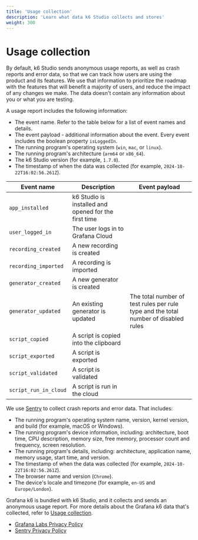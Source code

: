```yaml
---
title: 'Usage collection'
description: 'Learn what data k6 Studio collects and stores'
weight: 300
---
```


# Usage collection

By default, k6 Studio sends anonymous usage reports, as well as crash reports and error data, so that we can track how users are using the product and its features. We use that information to prioritize the roadmap with the features that will benefit a majority of users, and reduce the impact of any changes we make. The data doesn't contain any information about you or what you are testing.

A usage report includes the following information:

- The event name. Refer to the table below for a list of event names and details.
- The event payload - additional information about the event. Every event includes the boolean property `isLoggedIn`.
- The running program's operating system (`win`, `mac`, or `linux`).
- The running program's architecture (`arm64` or `x86_64`).
- The k6 Studio version (for example, `1.7.0`).
- The timestamp of when the data was collected (for example, `2024-10-22T16:02:56.261Z`).

| Event name           | Description                                           | Event payload                     |
| -------------------- | ----------------------------------------------------- |---------------------------------- |
| `app_installed`      | k6 Studio is installed and opened for the first time  |                                   |
| `user_logged_in`     | The user logs in to Grafana Cloud                     |                                   |
| `recording_created`  | A new recording is created                            |                                   |
| `recording_imported` | A recording is imported                               |                                   |
| `generator_created`  | A new generator is created                            |                                   |
| `generator_updated`  | An existing generator is updated                      | The total number of test rules per rule type and the total number of disabled rules                     |
| `script_copied`      | A script is copied into the clipboard                 |                                   |
| `script_exported`    | A script is exported                                  |                                   |
| `script_validated`   |  A script is validated                                |                                   |
| `script_run_in_cloud`|  A script is run in the cloud                         |                                   |

We use [Sentry](https://sentry.io/) to collect crash reports and error data. That includes:

- The running program's operating system name, version, kernel version, and build (for example, macOS or Windows).
- The running program's device information, including: architecture, boot time, CPU description, memory size, free memory, processor count and frequency, screen resolution.
- The running program's details, including: architecture, application name, memory usage, start time, and version.
- The timestamp of when the data was collected (for example, `2024-10-22T16:02:56.261Z`).
- The browser name and version (`Chrome`).
- The device's locale and timezone (for example, `en-US` and `Europe/London`).

Grafana k6 is bundled with k6 Studio, and it collects and sends an anonymous usage report. For more details about the Grafana k6 data that's collected, refer to [Usage collection](https://grafana.com/docs/k6/latest/set-up/usage-collection/).

- [Grafana Labs Privacy Policy](https://grafana.com/legal/privacy-policy/)
- [Sentry Privacy Policy](https://sentry.io/privacy/)
